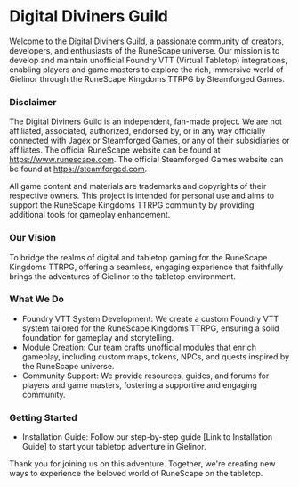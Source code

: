 # Digital Diviners Guild
Welcome to the Digital Diviners Guild, a passionate community of creators, developers, and enthusiasts of the RuneScape universe. Our mission is to develop and maintain unofficial Foundry VTT (Virtual Tabletop) integrations, enabling players and game masters to explore the rich, immersive world of Gielinor through the RuneScape Kingdoms TTRPG by Steamforged Games.

### Disclaimer
The Digital Diviners Guild is an independent, fan-made project. We are not affiliated, associated, authorized, endorsed by, or in any way officially connected with Jagex or Steamforged Games, or any of their subsidiaries or affiliates. The official RuneScape website can be found at https://www.runescape.com. The official Steamforged Games website can be found at https://steamforged.com.

All game content and materials are trademarks and copyrights of their respective owners. This project is intended for personal use and aims to support the RuneScape Kingdoms TTRPG community by providing additional tools for gameplay enhancement.

### Our Vision
To bridge the realms of digital and tabletop gaming for the RuneScape Kingdoms TTRPG, offering a seamless, engaging experience that faithfully brings the adventures of Gielinor to the tabletop environment.

### What We Do
- Foundry VTT System Development: We create a custom Foundry VTT system tailored for the RuneScape Kingdoms TTRPG, ensuring a solid foundation for gameplay and storytelling.
- Module Creation: Our team crafts unofficial modules that enrich gameplay, including custom maps, tokens, NPCs, and quests inspired by the RuneScape universe.
- Community Support: We provide resources, guides, and forums for players and game masters, fostering a supportive and engaging community.

### Getting Started
- Installation Guide: Follow our step-by-step guide [Link to Installation Guide] to start your tabletop adventure in Gielinor.

Thank you for joining us on this adventure. Together, we're creating new ways to experience the beloved world of RuneScape on the tabletop.
